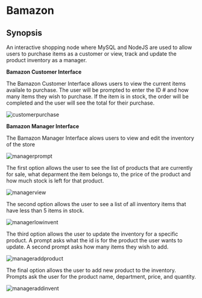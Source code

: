 # Bamazon

## __Synopsis__


An interactive shopping node where MySQL and NodeJS are used to allow users to purchase items as a customer or view, track and update the product inventory as a manager.

**Bamazon Customer Interface**

The Bamazon Customer Interface allows users to view the current items availale to purchase.  The user will be prompted to enter the ID # and how many items they wish to purchase.  If the item is in stock, the order will be completed and the user will see the total for their purchase. 

![customerpurchase](https://cloud.githubusercontent.com/assets/22185509/25932842/d95a4784-35e1-11e7-86f2-76a456285948.JPG)


**Bamazon Manager Interface**

The Bamazon Manager Interface alows users to view and edit the inventory of the store

![managerprompt](https://cloud.githubusercontent.com/assets/22185509/25933418/9a5ef41e-35e4-11e7-8d25-a574f60af1a8.JPG)

The first option allows the user to see the list of products that are currently for sale, what deparment the item belongs to, the price of the product and how much stock is left for that product.

![managerview](https://cloud.githubusercontent.com/assets/22185509/25933459/e7ba901a-35e4-11e7-8e33-d4ff1082ccb0.JPG)

The second option allows the user to see a list of all inventory items that have less than 5 items in stock.

![managerlowinvent](https://cloud.githubusercontent.com/assets/22185509/25933509/2b559ec8-35e5-11e7-85a0-0f386fa727f2.JPG)

The third option allows the user to update the inventory for a specific product. A prompt asks what the id is for the product the user wants to update.  A second prompt asks how many items they wish to add.

![manageraddproduct](https://cloud.githubusercontent.com/assets/22185509/25934522/64102146-35ec-11e7-99e6-593993dcf38a.JPG)

The final option allows the user to add new product to the inventory.  Prompts ask the user for the product name, department, price, and quantity.

![manageraddinvent](https://cloud.githubusercontent.com/assets/22185509/25934536/7b69900c-35ec-11e7-8f35-d0671edc4693.JPG)
